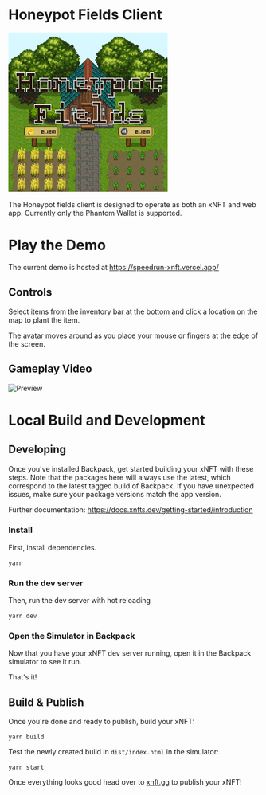 # Honeypot Fields Client

![Preview](./assets/Preview.png)

The Honeypot fields client is designed to operate as both an xNFT and web app. Currently only the Phantom Wallet is supported.

# Play the Demo
The current demo is hosted at https://speedrun-xnft.vercel.app/

## Controls
Select items from the inventory bar at the bottom and click a location on the map to plant the item.

The avatar moves around as you place your mouse or fingers at the edge of the screen.

## Gameplay Video
![Preview](./assets/Final.gif)

# Local Build and Development

## Developing

Once you've installed Backpack, get started building your xNFT with these steps. Note that the packages here will always use the latest, which correspond to the latest tagged build of Backpack. If you have unexpected issues, make sure your package versions match the app version.

Further documentation: https://docs.xnfts.dev/getting-started/introduction

### Install

First, install dependencies.

```
yarn
```

### Run the dev server

Then, run the dev server with hot reloading

```
yarn dev
```

### Open the Simulator in Backpack

Now that you have your xNFT dev server running, open it in the Backpack simulator to see it run.

That's it!


## Build & Publish

Once you're done and ready to publish, build your xNFT:

```
yarn build
```

Test the newly created build in `dist/index.html` in the simulator:

```
yarn start
```

Once everything looks good head over to [xnft.gg](https://www.xnft.gg) to publish your xNFT!
